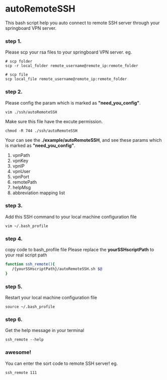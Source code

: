 # autoRemoteSSH
This bash script help you auto connect to remote SSH server through  your springboard VPN server.

### step 1.
Please scp your rsa files to your springboard VPN server.
eg.
```linux
# scp folder
scp -r local_folder remote_username@remote_ip:remote_folder 

# scp file
scp local_file remote_username@remote_ip:remote_folder
```

### step 2.
Please config the param which is marked as **"need_you_config"**.
```linux
vim ./ssh/autoRemoteSSH
```

Make sure this file have the excute permission.
```
chmod -R 744 ./ssh/autoRemoteSSH
```

Your can see the **./example/autoRemoteSSH**, and see these params which is marked as **"need_you_config"**.

1.  vpnPath
1.  vpnKey
1.  vpnIP
1.  vpnUser
1.  vpnPort
1.  remotePath
1.  helpMsg
1.  abbreviation mapping list

### step 3. 
Add this SSH command to your local machine configuration file
```linux
vim ~/.bash_profile
```

 
### step 4.
copy code to bash_profile file
Please replace the **yourSSHscriptPath** to your real script path
```bash
function ssh_remote(){
   /{yourSSHscriptPath}/autoRemoteSSH.sh $@
}
```

### step 5.
Restart your local machine configuration file
```linux
source ~/.bash_profile
```

### step 6.
Get the help message in your terminal
```linux
ssh_remote --help
```

### awesome!
You can enter the sort code to remote SSH server!
eg.
```
ssh_remote 111
```

